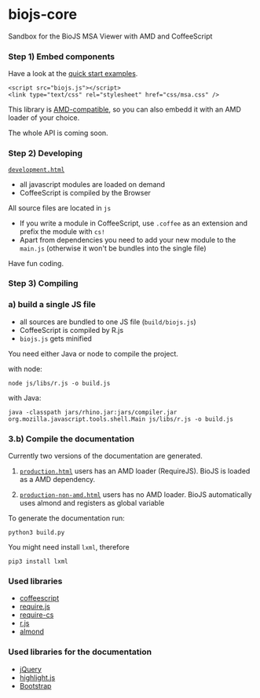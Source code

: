 biojs-core
==========

Sandbox for the BioJS MSA Viewer with AMD and CoffeeScript

### Step 1) Embed components

Have a look at the [quick start examples](#).

```
<script src="biojs.js"></script>
<link type="text/css" rel="stylesheet" href="css/msa.css" />
```

This library is [AMD-compatible](#), so you can also embedd it with an AMD loader of your choice.

The whole API is coming soon.

### Step 2) Developing 

[`development.html`](https://cdn.rawgit.com/greenify/biojs-msa-amd/master/development.html)

* all javascript modules are loaded on demand
* CoffeeScript is compiled by the Browser

All source files are located in `js`

* If you write a module in CoffeeScript, use `.coffee` as an extension and prefix the module with `cs!`
* Apart from dependencies you need to add your new module to the `main.js` (otherwise it won't be bundles into the single file)

Have fun coding.

### Step 3) Compiling


### a) build a single JS file

* all sources are bundled to one JS file (`build/biojs.js`)
* CoffeeScript is compiled by R.js
* `biojs.js` gets minified

You need either Java or node to compile the project.

with node:
```
node js/libs/r.js -o build.js
```

with Java:
```
java -classpath jars/rhino.jar:jars/compiler.jar org.mozilla.javascript.tools.shell.Main js/libs/r.js -o build.js
```


### 3.b) Compile the documentation

Currently two versions of the documentation are generated.

1) [`production.html`](#)
users has an AMD loader (RequireJS). BioJS is loaded as a AMD dependency.
 
2) [`production-non-amd.html`](#)
users has no AMD loader. BioJS automatically uses almond and registers as global variable


To generate the documentation run:

```
python3 build.py
```

You might need install `lxml`, therefore
```
pip3 install lxml 
```

### Used libraries

* [coffeescript](https://github.com/jashkenas/coffee-script)
* [require.js](https://github.com/jrburke/requirejs)
* [require-cs](https://raw.githubusercontent.com/jrburke/require-cs/latest/cs.js)
* [r.js](https://github.com/jrburke/r.js/)
* [almond](https://github.com/jrburke/almond)

### Used libraries for the documentation

* [jQuery](https://jquery.com/)
* [highlight.js](http://highlightjs.org/)
* [Bootstrap](http://getbootstrap.com)
